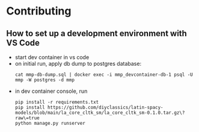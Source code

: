 # Contributing

## How to set up a development environment with VS Code

- start dev container in vs code
- on initial run, apply db dump to postgres database:
  ```
  cat mmp-db-dump.sql | docker exec -i mmp_devcontainer-db-1 psql -U mmp -W postgres -d mmp
  ```
- in dev container console, run
  ```
  pip install -r requirements.txt
  pip install https://github.com/diyclassics/latin-spacy-models/blob/main/la_core_cltk_sm/la_core_cltk_sm-0.1.0.tar.gz\?raw\=true
  python manage.py runserver
  ```
